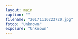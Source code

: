 ```yaml
---
layout: main
caption: ""
filename: "20171116223720.jpg"
fstop: "Unknown"
exposure: "Unknown"
---
```

